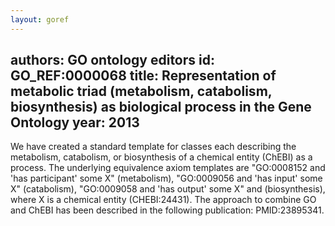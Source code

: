 ```yaml
---
layout: goref
--- 
```

authors: GO ontology editors
id: GO_REF:0000068
title: Representation of metabolic triad (metabolism, catabolism, biosynthesis) as biological process in the Gene Ontology
year: 2013
---

We have created a standard template for classes each describing the metabolism, catabolism, or biosynthesis of a chemical entity (ChEBI) as a process. The underlying equivalence axiom templates are "GO:0008152 and 'has participant' some X" (metabolism), "GO:0009056 and 'has input' some X" (catabolism), "GO:0009058 and 'has output' some X" and (biosynthesis),  where X is a chemical entity (CHEBI:24431). The approach to combine GO and ChEBI has been described in the following publication: PMID:23895341.
